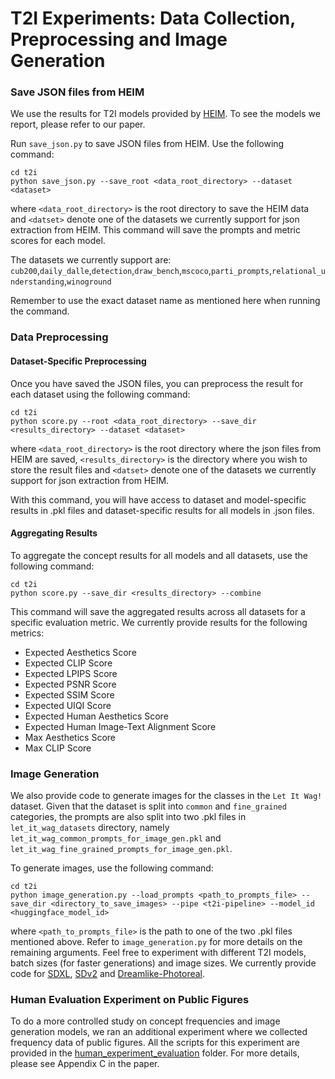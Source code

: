 # T2I Experiments: Data Collection, Preprocessing and Image Generation

### Save JSON files from HEIM
We use the results for T2I models provided by [HEIM](https://crfm.stanford.edu/helm/heim/latest/). To see the models we report, please refer to our paper.

Run `save_json.py` to save JSON files from HEIM. Use the following command:
```
cd t2i
python save_json.py --save_root <data_root_directory> --dataset <dataset>
```
where `<data_root_directory>` is the root directory to save the HEIM data and `<datset>` denote one of the datasets we currently support for json extraction from HEIM. This command will save the prompts and metric scores for each model.

The datasets we currently support are: `cub200`,`daily_dalle`,`detection`,`draw_bench`,`mscoco`,`parti_prompts`,`relational_understanding`,`winoground`

Remember to use the exact dataset name as mentioned here when running the command.

### Data Preprocessing
#### Dataset-Specific Preprocessing
Once you have saved the JSON files, you can preprocess the result for each dataset using the following command:
```
cd t2i
python score.py --root <data_root_directory> --save_dir <results_directory> --dataset <dataset>
```
where `<data_root_directory>` is the root directory where the json files from HEIM are saved, `<results_directory>` is the directory where you wish to store the result files and `<datset>` denote one of the datasets we currently support for json extraction from HEIM.

With this command, you will have access to dataset and model-specific results in .pkl files and dataset-specific results for all models in .json files.

#### Aggregating Results
To aggregate the concept results for all models and all datasets, use the following command:
```
cd t2i
python score.py --save_dir <results_directory> --combine
```
This command will save the aggregated results across all datasets for a specific evaluation metric. 
We currently provide results for the following metrics:
- Expected Aesthetics Score
- Expected CLIP Score
- Expected LPIPS Score
- Expected PSNR Score
- Expected SSIM Score
- Expected UIQI Score
- Expected Human Aesthetics Score
- Expected Human Image-Text Alignment Score
- Max Aesthetics Score
- Max CLIP Score

### Image Generation
We also provide code to generate images for the classes in the `Let It Wag!` dataset. Given that the dataset is split into `common` and `fine_grained` categories, the prompts are also split into two .pkl files in `let_it_wag_datasets` directory, namely `let_it_wag_common_prompts_for_image_gen.pkl` and `let_it_wag_fine_grained_prompts_for_image_gen.pkl`. 

To generate images, use the following command:
```
cd t2i
python image_generation.py --load_prompts <path_to_prompts_file> --save_dir <directory_to_save_images> --pipe <t2i-pipeline> --model_id <huggingface_model_id>
```

where `<path_to_prompts_file>` is the path to one of the two .pkl files mentioned above. Refer to `image_generation.py` for more details on the remaining arguments. Feel free to experiment with different T2I models, batch sizes (for faster generations) and image sizes.
We currently provide code for [SDXL](https://huggingface.co/stabilityai/stable-diffusion-xl-base-1.0), [SDv2](https://huggingface.co/stabilityai/stable-diffusion-2-1) and [Dreamlike-Photoreal](https://huggingface.co/dreamlike-art/dreamlike-photoreal-2.0).

### Human Evaluation Experiment on Public Figures
To do a more controlled study on concept frequencies and image generation models, we ran an additional experiment where we collected frequency data of public figures. All the scripts for this experiment are provided in the [human_experiment_evaluation](https://github.com/bethgelab/frequency_determines_performance/tree/main/src/text_to_image_experiments/human_experiment_evaluation) folder. For more details, please see Appendix C in the paper.

